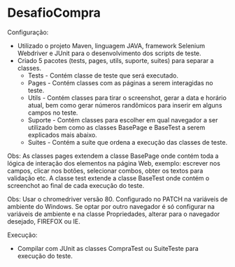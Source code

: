 # DesafioCompra

Configuração:

 - Utilizado o projeto Maven, linguagem JAVA, framework Selenium Webdriver e JUnit para o desenvolvimento dos scripts de teste.
 - Criado 5 pacotes (tests, pages, utils, suporte, suites) para separar a classes.
     - Tests - Contém classe de teste que será executado.
     - Pages - Contém classes com as páginas a serem interagidas no teste.
     - Utils - Contém classes para tirar o screenshot, gerar a data e horário atual, bem como gerar números randômicos para inserir em alguns campos no teste.
     - Suporte - Contém classes para escolher em qual navegador a ser utilizado bem como as classes BasePage e BaseTest a serem explicados mais abaixo.
     - Suites - Contém a suíte que ordena a execução das classes de teste.

Obs:
     As classes pages extendem a classe BasePage onde contém toda a lógica de interação dos elementos na página Web, exemplo: escrever nos campos, clicar nos botões, selecionar combos, obter os textos para validação etc.
     A classe test extende a classe BaseTest onde contém o screenchot ao final de cada execução do teste.

Obs: 
     Usar o chromedriver versão 80. Configurado no PATCH na variáveis de ambiente do Windows. Se optar por outro navegador é só configurar na variáveis de ambiente e na classe Propriedades, alterar para o navegador desejado, FIREFOX ou IE.


Execução:

 - Compilar com JUnit as classes CompraTest ou SuiteTeste para execução do teste.
